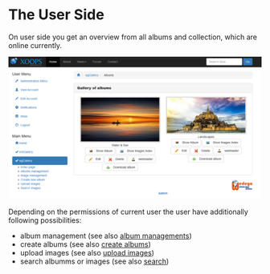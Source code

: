# The User Side

On user side you get an overview from all albums and collection, which are online currently.

 ![](../../.gitbook/assets/index1.png)

Depending on the permissions of current user the user have additionally following possibilities: 

* album management \(see also [album managements](https://github.com/XoopsDocs/wggallery-tutorial/tree/970974041b371931e9142e26945f03af9877c0f0/english/album_management.md)\)
* create albums \(see also [create albums](https://github.com/XoopsDocs/wggallery-tutorial/tree/970974041b371931e9142e26945f03af9877c0f0/english/album_create.md)\)
* upload images \(see also [upload images](https://github.com/XoopsDocs/wggallery-tutorial/tree/970974041b371931e9142e26945f03af9877c0f0/english/upload_images.md)\)
* search albumms or images \(see also [search](https://github.com/XoopsDocs/wggallery-tutorial/tree/970974041b371931e9142e26945f03af9877c0f0/english/search.md)\)

